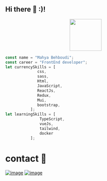    
 ## Hi there 👋 :)!


 <div align="center">
  <img src="https://media.giphy.com/media/Qt1jk5Q49C3h5CrlBe/giphy.gif" width="100"/>
</div>

  
 ```js
const name = "Mahya Behboudi";
const career = "FrontEnd developer";
let currencySkills = [
               css,
               sass,
               Html,
               JavaScript,
               ReactJs,
               Redux,
               Mui,
               bootstrap,
            ];
let learningSkills = [
                TypeScript,
                vueJs,
                tailwind,
                docker
            ];
```
  # contact 💬
[![image](https://img.shields.io/badge/linkdin-mahyaBehboudi-blue)](https://mail.google.com/mail/u/0/?tab=rm&ogbl#inbox)
[![image](https://img.shields.io/badge/Gmail-mahyab79%40gmail%2Ccom-red)](https://www.linkedin.com/in/mahyabehboudi/)
